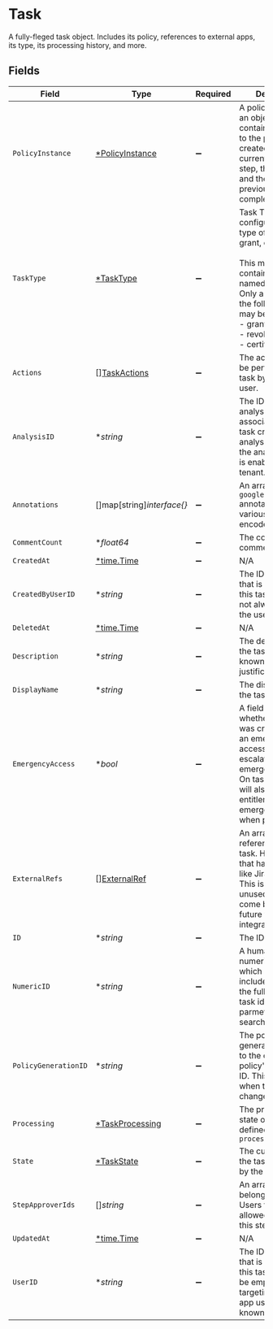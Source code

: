 # Task

A fully-fleged task object. Includes its policy, references to external apps, its type, its processing history, and more.


## Fields

| Field                                                                                                                                                                                                                              | Type                                                                                                                                                                                                                               | Required                                                                                                                                                                                                                           | Description                                                                                                                                                                                                                        |
| ---------------------------------------------------------------------------------------------------------------------------------------------------------------------------------------------------------------------------------- | ---------------------------------------------------------------------------------------------------------------------------------------------------------------------------------------------------------------------------------- | ---------------------------------------------------------------------------------------------------------------------------------------------------------------------------------------------------------------------------------- | ---------------------------------------------------------------------------------------------------------------------------------------------------------------------------------------------------------------------------------- |
| `PolicyInstance`                                                                                                                                                                                                                   | [*PolicyInstance](../../models/shared/policyinstance.md)                                                                                                                                                                           | :heavy_minus_sign:                                                                                                                                                                                                                 | A policy instance is an object that contains a reference to the policy it was created from, the currently executing step, the next steps, and the history of previously completed steps.                                           |
| `TaskType`                                                                                                                                                                                                                         | [*TaskType](../../models/shared/tasktype.md)                                                                                                                                                                                       | :heavy_minus_sign:                                                                                                                                                                                                                 | Task Type provides configuration for the type of task: certify, grant, or revoke<br/><br/>This message contains a oneof named task_type. Only a single field of the following list may be set at a time:<br/>  - grant<br/>  - revoke<br/>  - certify<br/> |
| `Actions`                                                                                                                                                                                                                          | [][TaskActions](../../models/shared/taskactions.md)                                                                                                                                                                                | :heavy_minus_sign:                                                                                                                                                                                                                 | The actions that can be performed on the task by the current user.                                                                                                                                                                 |
| `AnalysisID`                                                                                                                                                                                                                       | **string*                                                                                                                                                                                                                          | :heavy_minus_sign:                                                                                                                                                                                                                 | The ID of the analysis object associated with this task created by an analysis workflow if the analysis feature is enabled for your tenant.                                                                                        |
| `Annotations`                                                                                                                                                                                                                      | []map[string]*interface{}*                                                                                                                                                                                                         | :heavy_minus_sign:                                                                                                                                                                                                                 | An array of `google.protobuf.Any` annotations with various base64-encoded data.                                                                                                                                                    |
| `CommentCount`                                                                                                                                                                                                                     | **float64*                                                                                                                                                                                                                         | :heavy_minus_sign:                                                                                                                                                                                                                 | The count of comments.                                                                                                                                                                                                             |
| `CreatedAt`                                                                                                                                                                                                                        | [*time.Time](https://pkg.go.dev/time#Time)                                                                                                                                                                                         | :heavy_minus_sign:                                                                                                                                                                                                                 | N/A                                                                                                                                                                                                                                |
| `CreatedByUserID`                                                                                                                                                                                                                  | **string*                                                                                                                                                                                                                          | :heavy_minus_sign:                                                                                                                                                                                                                 | The ID of the user that is the creator of this task. This may not always match the userId field.                                                                                                                                   |
| `DeletedAt`                                                                                                                                                                                                                        | [*time.Time](https://pkg.go.dev/time#Time)                                                                                                                                                                                         | :heavy_minus_sign:                                                                                                                                                                                                                 | N/A                                                                                                                                                                                                                                |
| `Description`                                                                                                                                                                                                                      | **string*                                                                                                                                                                                                                          | :heavy_minus_sign:                                                                                                                                                                                                                 | The description of the task. This is also known as justification.                                                                                                                                                                  |
| `DisplayName`                                                                                                                                                                                                                      | **string*                                                                                                                                                                                                                          | :heavy_minus_sign:                                                                                                                                                                                                                 | The display name of the task.                                                                                                                                                                                                      |
| `EmergencyAccess`                                                                                                                                                                                                                  | **bool*                                                                                                                                                                                                                            | :heavy_minus_sign:                                                                                                                                                                                                                 | A field indicating whether this task was created using an emergency access flow, or escalated to emergency access. On task creation, it will also use the app entitlement's emergency policy when possible.                        |
| `ExternalRefs`                                                                                                                                                                                                                     | [][ExternalRef](../../models/shared/externalref.md)                                                                                                                                                                                | :heavy_minus_sign:                                                                                                                                                                                                                 | An array of external references to the task. Historically that has been items like Jira task IDs. This is currently unused, but may come back in the future for integrations.                                                      |
| `ID`                                                                                                                                                                                                                               | **string*                                                                                                                                                                                                                          | :heavy_minus_sign:                                                                                                                                                                                                                 | The ID of the task.                                                                                                                                                                                                                |
| `NumericID`                                                                                                                                                                                                                        | **string*                                                                                                                                                                                                                          | :heavy_minus_sign:                                                                                                                                                                                                                 | A human-usable numeric ID of a task which can be included in place of the fully qualified task id in path parmeters (but not search queries).                                                                                      |
| `PolicyGenerationID`                                                                                                                                                                                                               | **string*                                                                                                                                                                                                                          | :heavy_minus_sign:                                                                                                                                                                                                                 | The policy generation id refers to the current policy's generation ID. This is changed when the policy is changed on a task.                                                                                                       |
| `Processing`                                                                                                                                                                                                                       | [*TaskProcessing](../../models/shared/taskprocessing.md)                                                                                                                                                                           | :heavy_minus_sign:                                                                                                                                                                                                                 | The processing state of a task as defined by the `processing_enum`                                                                                                                                                                 |
| `State`                                                                                                                                                                                                                            | [*TaskState](../../models/shared/taskstate.md)                                                                                                                                                                                     | :heavy_minus_sign:                                                                                                                                                                                                                 | The current state of the task as defined by the `state_enum`                                                                                                                                                                       |
| `StepApproverIds`                                                                                                                                                                                                                  | []*string*                                                                                                                                                                                                                         | :heavy_minus_sign:                                                                                                                                                                                                                 | An array of IDs belonging to Identity Users that are allowed to review this step in a task.                                                                                                                                        |
| `UpdatedAt`                                                                                                                                                                                                                        | [*time.Time](https://pkg.go.dev/time#Time)                                                                                                                                                                                         | :heavy_minus_sign:                                                                                                                                                                                                                 | N/A                                                                                                                                                                                                                                |
| `UserID`                                                                                                                                                                                                                           | **string*                                                                                                                                                                                                                          | :heavy_minus_sign:                                                                                                                                                                                                                 | The ID of the user that is the target of this task. This may be empty if we're targeting a specific app user that has no known identity user.                                                                                      |